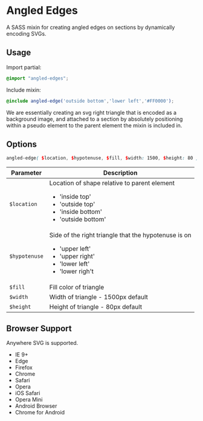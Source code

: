 # Angled Edges

A SASS mixin for creating angled edges on sections by dynamically encoding SVGs.

## Usage

Import partial:
```scss
@import "angled-edges";
```
Include mixin:
```scss
@include angled-edge('outside bottom','lower left','#FF0000');
```

We are essentially creating an svg right triangle that is encoded as a background image, and attached to a section by absolutely positioning within a pseudo element to the parent element the mixin is included in.

## Options

```scss
angled-edge( $location, $hypotenuse, $fill, $width: 1500, $height: 80 )
```

| Parameter | Description |
| ----------| ----------- |
| `$location` | Location of shape relative to parent element <uL><li>'inside top'</li><li>'outside top'</li><li>'inside bottom'</li><li>'outside bottom'</li></ul> |
| `$hypotenuse` | Side of the right triangle that the hypotenuse is on <uL><li>'upper left'</li><li>'upper right'</li><li>'lower left'</li><li>'lower righ't</li></ul> |
| `$fill` | Fill color of triangle |
| `$width` | Width of triangle - 1500px default |
| `$height` | Height of triangle - 80px default |

## Browser Support

Anywhere SVG is supported.

+ IE 9+
+ Edge
+ Firefox
+ Chrome
+ Safari
+ Opera
+ iOS Safari
+ Opera Mini
+ Android Browser
+ Chrome for Android
